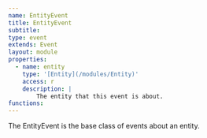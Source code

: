 ```yaml
---
name: EntityEvent
title: EntityEvent
subtitle:
type: event
extends: Event
layout: module
properties:
  - name: entity
    type: '[Entity](/modules/Entity)'
    access: r
    description: |
        The entity that this event is about.
functions:
---
```


The <span class="notranslate">EntityEvent</span> is the base class of events about an entity.

